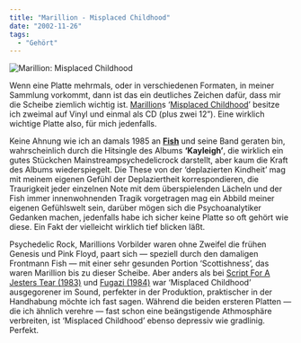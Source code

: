 ```yaml
---
title: "Marillion - Misplaced Childhood"
date: "2002-11-26"
tags:
  - "Gehört"
---
```


![Marillion: Misplaced Childhood](/img/couchblog/marillion.jpg)

Wenn eine Platte mehrmals, oder in verschiedenen Formaten, in meiner Sammlung vorkommt, dann ist das ein deutliches Zeichen dafür, dass mir die Scheibe ziemlich wichtig ist. [Marillion](https://web.archive.org/web/20030706111947/http://www.marillion.com/ "Marillion Homepage [en-uk]")s ‘[Misplaced Childhood](https://web.archive.org/web/20030706111947/http://www.marillion.com/discog/misplaced/ "Marillion Homepage: Misplaced Childhood Album [en-uk]")’ besitze ich zweimal auf Vinyl und einmal als CD (plus zwei 12”). Eine wirklich wichtige Platte also, für mich jedenfalls.

Keine Ahnung wie ich an damals 1985 an **[Fish](https://web.archive.org/web/20030706111947/http://www.the-company.com/ "The Official Fish Site [en-uk]")** und seine Band geraten bin, wahrscheinlich durch die Hitsingle des Albums **‘Kayleigh’**, die wirklich ein gutes Stückchen Mainstreampsychedelicrock darstellt, aber kaum die Kraft des Albums wiederspiegelt. Die These von der ‘deplazierten Kindheit’ mag mit meinem eigenen Gefühl der Deplaziertheit korrespondieren, die Traurigkeit jeder einzelnen Note mit dem überspielenden Lächeln und der Fish immer innenwohnenden Tragik vorgetragen mag ein Abbild meiner eigenen Gefühlswelt sein, darüber mögen sich die Psychoanalytiker Gedanken machen, jedenfalls habe ich sicher keine Platte so oft gehört wie diese. Ein Fakt der vielleicht wirklich tief blicken läßt.

Psychedelic Rock, Marillions Vorbilder waren ohne Zweifel die frühen Genesis und Pink Floyd, paart sich — speziell durch den damaligen Frontmann Fish — mit einer sehr gesunden Portion ‘Scottishness’, das waren Marillion bis zu dieser Scheibe. Aber anders als bei [Script For A Jesters Tear (1983)](https://web.archive.org/web/20030706111947/http://www.marillion.com/discog/script/index.html "Marillion Homepage: Script for a Jesters Tear [en-uk]") und [Fugazi (1984)](https://web.archive.org/web/20030706111947/http://www.marillion.com/discog/fugazi/index.html "Marillion Homepage: Fugazi [en-uk]") war ‘Misplaced Childhood’ ausgegorener im Sound, perfekter in der Produktion, praktischer in der Handhabung möchte ich fast sagen. Während die beiden ersteren Platten — die ich ähnlich verehre — fast schon eine beängstigende Athmosphäre verbreiten, ist ‘Misplaced Childhood’ ebenso depressiv wie gradlinig. Perfekt.
